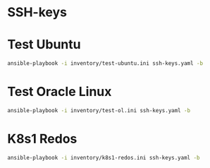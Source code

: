 # SSH-keys

# Test Ubuntu
```bash
ansible-playbook -i inventory/test-ubuntu.ini ssh-keys.yaml -b
```

# Test Oracle Linux
```bash
ansible-playbook -i inventory/test-ol.ini ssh-keys.yaml -b
```

# K8s1 Redos
```bash
ansible-playbook -i inventory/k8s1-redos.ini ssh-keys.yaml -b
```